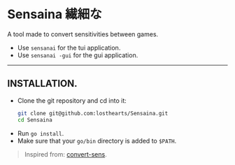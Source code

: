 # Sensaina 繊細な

A tool made to convert sensitivities between games.

- Use `sensanai` for the tui application.
- Use `sensanai -gui` for the gui application.

---

## INSTALLATION.

- Clone the git repository and cd into it:
  ```sh
  git clone git@github.com:losthearts/Sensaina.git
  cd Sensaina
  ```
- Run `go install`.
- Make sure that your `go/bin` directory is added to `$PATH`.

> Inspired from: [convert-sens](https://github.com/succumbs/convert-sens/).
